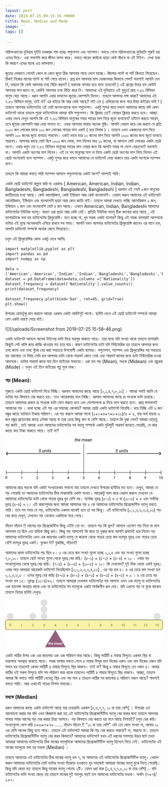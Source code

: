 ```yaml
---
layout: post
date: 2019-07-25 09:15:19 +0000
title: Mean, Median and Mode
image: ''
tags: []

---
```

পরিসংখ্যানের দুনিয়ায় দুইটা চমকপ্রদ শব্দ হচ্ছে পপুলেশন এবং স্যাম্পল। বলতে গেলে পরিসংখ্যানের দুনিয়াটা শুরুই হয় এদের দিয়ে। এরা গলাগলি করে জীবন যাপন করে। বলতে পারেন কাউকে ছাড়া কেউ বাঁচবে না এই টাইপ। দেখা যাক কি কারণে এদের মাঝে এত ভালবাসা।

জুতার দোকানে গেলেই কোন না কোন জুতা ঠিক আপনার পায়ে লেগে যাচ্ছে। জিন্সের প্যান্ট বা শার্ট কিনতে গিয়েছেন। ঠিকই নিজের মাপের প্যান্ট বা শার্ট পেয়ে যাবেন। প্রশ্ন হল আপনার মাপ দোকানদার কিভাবে পেল? অবশ্যই আপনি দেন নি, তাহলে  কি কেউ আপনার তথ্য বিক্রি করল? ( ভয়ানক ব্যাপার হয়ে যাবে তাহলে!! ) এই প্রশ্নের উত্তর হল কেউই আপনার মাপ জানে না, কেউই আপনার তথ্য বিক্রি করে নি।  আমাদের এই দুনিয়াতে এই মুহুর্তে প্রায় ৭.৫৩ বিলিয়ন মানুষ বেচে আছে। ধরুন আপনি এবার ভাবলেন জুতার কোম্পানি দিবেন। তাহলে আপানর লক্ষ কারা? আমাদের এই ৭.৫৩ বিলিয়ন মানুষ, তাই না? এর বাইরে কি আর কেউ আছে? নাই তো ( এলিয়েনের জন্য পরে চিন্তা কইরেন ভাই ! ) তাহলে আপনার ডাটাসেটের এই মোট জনসংখ্যাকে বলে পপুলেশন। একটু সুন্দর করে বললে আমাদের কাছে যদি কোন ডাটাসেট থাকে তাহলে পুরো ডাটাসেটকে আমরা বলি পপুলেশন। কি ক্লিয়ার তো? বেসম্ভব ক্লিয়ার করতে হবে। আচ্ছা এবার ভেবে দেখুন আপনি কি এই  ৭.৫৩ বিলিয়ন মানুষের সবার পায়ের মাপ নিয়ে জুতা বানাবেন? চাইলে করতে পারেন, তবে জুতার কোম্পানি আর দেয়া লাগবে না। এবার আপনার মাথায় অনেক বুদ্ধি। আপনি খেয়াল করে বের করলে যে প্রতি ১০০০ জন লোকের মাঝে ১০০ জন লোকের পায়ের মাপ একই ( ধরে নিলাম ) । তাহলে এখন একজনের মাপ নিয়ে আপনি ১০০ জনের জুতা বানাতে পারবেন। একই ভাবে  মাত্র ১০ জনের মাপ নিয়ে আপনি ১০০০ জনের জন্য জুতা বানাতে পারবেন। আপনার কাছে মোট ছিল ১০০০ জন লোক, মাপ নিলেন মাত্র ১০ জনের, যা আসলে মোট লোকের একটা ছোট্ট অংশ। এবার বলুন তো ৭.৫৩ বিলিয়ন মানুষের পায়ের মাপ নেয়ার জন্য কি আপনি সবার পা মেপে বেড়াবেন? অবশ্যই না। আপনি একটা অংশের মাপ নিবেন। এই যে সব মানুষের মাপ না নিয়ে একটা ছোট্ট অংশের মাপ নিয়ে নিলেন এই ছোট্ট অংশকেই বলে স্যাম্পল। একটু সুন্দর করে বললে আমাদের যে ডাটাসেট দেয়া থাকবে তার একটা অংশকে স্যাম্পল বলে।

তাহলে কি আমরা বলতে পারি স্যাম্পল আসলে পপুলেশনের একটা অংশ? অবশ্যই পারি।

একটা ছোট্ট ডাটাসেট কল্পনা করি যা এরকমঃ \[ American, American, Indian, Indian, Bangladeshi, Bangladeshi, Bangladeshi, Bangladeshi \]  ধরলাম এই সেটে ৮জন মানুষের জাতীয়তার তথ্য আছে। কেউ আমেরিকান, কেউ ইন্ডিয়ান আর কেউ বাংলাদেশি। খেয়াল করুন আমাদের এই ডাটাসেটে আমেরিকান, ইন্ডিয়ান এবং বাংলাদেশি ছাড়া আর কোন জাতি নাই। তাহলে আমরা দেখতে পাচ্ছি আমেরিকান ২ জন, ইন্ডিয়ান ২ জন এবং বাংলাদেশি মোট ৪ জন আছে। এখানে American, Indian, Bangladeshi আমাদের ডাটাসেটের ইউনিক ভ্যালু। কারণ এরা ছাড়া আর কেউ নেই। প্রতিটা ইউনিক ভ্যালু ঠিক কতবার করে আছে , এই ব্যাপারটাকে বলা হয় ডাটাসেটের ফ্রিকুয়েন্সি। মনে হচ্ছে না, খুব সহজ একটা ব্যাপার? কিন্তু এই সহজ ব্যাপারটা আপনাকে ডাটার এই যুদ্ধে অনেকখানি এগিয়ে রাখবে সব সময়। আপনি যখন আপনার ডাটাসেটের ফ্রিকুয়েন্সি জানেন এর মানে হল, আপনি ডাটাসেট সম্পর্কে অর্ধেক জেনে গিয়েছেন।

চলুন এই ফ্রিকুয়েন্সির কোড একটু দেখে আসিঃ

    import matplotlib.pyplot as plt
    import pandas as pd
    import numpy as np
    
    data = ['American','American','Indian','Indian','Bangladeshi','Bangladeshi','Bangladeshi','Bangladeshi']
    dataset = pd.DataFrame(data=data,columns =['Nationality'])
    dataset_frequnecy = dataset['Nationality'].value_counts()
    print(dataset_frequnecy)
    
    dataset_frequnecy.plot(kind='bar', rot=45, grid=True)
    plt.show()

উপরের কোডটুকু রান করালে আমরা এরকম একটা আউটপুট পাবো। ছবিটা দেখে এই ছোট্ট ডাটাসেট সম্পর্কে আমরা বেশ একটা ধারণা পেয়ে যাই।

![](/uploads/Screenshot from 2019-07-25 15-58-46.png)

একটা ডাটাসেট আসলে অনেক টাইপের ডাটা দিয়ে ভরপুর থাকতে পারে। তার মধ্যে যদি সংখ্যা থাকে তাহলে ব্যাপারটা কিছুটা পেট খালি করে কাচ্চি খাওয়ার মত হয়ে যায়। কারণ ডাটাসেটের ডাটা যদি নিউমেরিক হয় তাহলে আপনার জন্য তথ্য জানা এবং তথ্য খুঁজে বের করা সবচেয়ে উপযোগী একটা ব্যাপার। পপুলেশন, স্যাম্পল এবং ফ্রিকুয়েন্সির পর সবচেয়ে বড় আলোচ্য যে বিষয় সেটা হল আপনার ডাটা থেকে সারমর্ম জেনে নেয়া এবং সারমর্ম জানার জন্য ডাটা নিউমেরিক হওয়া আবশ্যক।  ডাটার সারমর্ম জানা যায় তিন ভাইয়ের সাহায্যে। এরা হল গড় (Mean), মধ্যক (Midean) এবং প্রচুরক (Mode) । চলুন এই তিন ভাইয়ের গল্প শুনা যাক।

### গড় (Mean):

শুরুতে একটা ছোট্ট ডাটাসেট নিয়ে নিচ্ছি। ধরলাম আমাদের কাছে আছে \[০,১,৪,৭,৮,১০\] । আমরা সবাই জানি যে ডাটার গড় কিভাবে বের করতে হয়। তাও আরেকবার বলে নিচ্ছি। ধরলাম আমাদের কাছে n সংখ্যক ডাটা রয়েছে। তাহলে আমাদের প্রথমে n সংখ্যক ডাটা যোগ করতে হবে এবং যোগফলকে n দিয়ে ভাগ করতে হবে। প্রাপ্ত ফলাফলই আমাদের গড় । কথা হচ্ছে এই গড় এর মাহাত্ম্য কোথায়? আমরা ছোট্ট একটা ডাটাসেট নিয়েছি। ধরে নিচ্ছি এটা ৬ জন বন্ধুর কাছে বর্তমানে টাকার পরিমাণ। এর গড় করলে আমরা পাবো (০+১+৪+৭+৮+১০)/৬ = ৫, যার অর্থ দাড়ায় ৬ জন বন্ধুর প্রত্যেকের কাছে ৫টাকা আছে বা তার চেয়ে কিছু কম বা বেশি আছে। তাহলে কি বুঝা গেল? আমরা যেহেতু গড় জানি , তাই আমরা এখন আমাদের ডাটাসেটের সব ভ্যালু সম্পর্কে একটা মুটামুটি সারমর্ম জানতে পেরেছি, যে কার কাছে কত টাকা থাকতে পারে। তাই না?

![](/uploads/s2m1_mean_center.svg)

আমাদের প্রাপ্ত গড়কে যদি একটা সংখ্যারেখায় বসানো যায় তাহলে দেখতে উপরের ছবিটার মত হবে। দেখুন, আমরা যে গড় পেয়েছি তা আমাদের ডাটাসেটের ঠিক মাঝামাঝি একটা সংখ্যা। আরেকটু ভাল করে খেয়াল করলে দেখবেন যে আমাদের ডাটাসেটের ডাটা থেকে গড়ের দূরত্ব খুব বেশি নয়। সর্বোচ্চ দূরত্ব (৫-০) = ৫ বা (১০-৫) = ৫ এবং সর্বনিম্ন দূরত্ব (৫-৪) =  ১। এই কারণগুলার জন্য আমরা আমাদের গড় ৫ কে আমাদের ডাটাসেটের রিপ্রেজেন্টিভ ভ্যালু বলতে পারি। তবে সব সময় যে গড়, ডাটাসেটের একদম মাঝেই হবে তা নয় কিন্তু। এই ডাটাসেটের  \[০,২,৩,৩,৩,৪,১৩\] গড় বের করে দেখুন, দেখবেন গড় যেকোন একদিকে সরে গেছে।

দাঁড়ান দাঁড়ান !! আগের গড় রিপ্রেজেন্টিভ কিন্তু এইটা তো না। তাহলে গড় কি ভুল?  আসলে এতক্ষণ গড় নিয়ে যা বলে আসলাম তা ছিল এত বাহ্যিক কিছু রূপ। কিন্তু গড় আসলেই কি করে তা বুঝার জন্য আপনি প্রথমেই ধরে নিবেন গড় আমাদের ডাটাসেটের এমন এক জায়গার একটা ভ্যালু যে জায়গা থেকে গড়ের চেয়ে কম ভ্যালুর দূরত্ব এবং গড়ের চেয়ে বেশি ভ্যালুর দূরত্ব একই। বুঝেন নি? বুঝাচ্ছি, দাঁড়ান!!

আমাদের প্রথম ডাটাসেটের গড় ছিল ৫। ৫ এর চেয়ে কম সংখ্যা গুলো হচ্ছে ০,১,৪ এবং বড় সংখ্যা গুলো হচ্ছে ৭,৮,১০। তাহলে ছোট সংখ্যা গুলো থেকে দূরত্ব বের করি। (৫-০) + (৫-১) + (৫-৪) = ১০ । এবার বড় সংখ্যাগুলোর থেকে দূরত্ব বের করি। (৭-৫) + (৮-৫) + (১০-৫) = ১০। কি দেখলেন? দুই দিক থেকে একই দূরত্ব। এবার পরে আময়রা আরেকটা ডাটাসেট নিয়েছিলাম \[০,২,৩,৩,৩,৪,১৩\] , এর গড় হল ৪। ৪ এর চেয়ে কম সংখ্যা হল ০,২,৩,৩,৩ । এদের দূরত্ব বের করিঃ (৪-০) + (৪-২) + (৪-৩) + (৪-৩) + (৪-৩) = ৯ । ৪ এর চেয়ে বড় সংখ্যা হল ১৩। দূরত্বঃ (১৩-৪)=৯। তাহলে আময়রা দেখলাম ডাটাসেটের গড় আসলে এমন এক ভ্যালু যা ডাটাসেটের এক ব্যালেন্স অবস্থায় থাকে এবং যা ডাটাসেটের সব ভ্যালুকে একটা সার্বজনীন রূপ দেয়। যদি এখনো গড় না বুঝে থাকেন তাহলে নিচের ছবিটা দেখুনঃ

![](/uploads/s2m1_mean_balance_point.svg)

একটা লাঠির উপর এক এক জায়গায় এক এক পরিমাণ ভার আছে। কিন্তু লাঠিটি ৪ নাম্বার বিন্দুতে একদম স্থির বা ভারসাম্য অবস্থায় থাকতে পারে। সহজ ভাষায় বলতে গেলে ৪ নাম্বার বিন্দুর ডান দিকের ওজন এবং বাম দিকের ওজন যদি সমান হয় তাহলেই কেবল লাঠিটি ৪ নাম্বার বিন্দুতে স্থির থাকবে। তাই না? কিন্তু ৪ নাম্বার বিন্দুতে তো ওজন ৪। আবার লাঠির ওই সকল বিন্দুতে যদি সম পরিমাণ ভার থাকে তাহলেও লাঠিটি ৪ নাম্বার বিন্দুতে স্থির থাকবে। আচ্ছা, তাহলে আমরা কি বলতে পারি লাঠিটি যেহেতু স্থির এবং গড় মান ৪ তাহলে লাঠির সব জায়গায় ৪ পরিমাণ ওজন আছে? অবশ্যই বলতে পারি। আর এখানেই গড়ের বিশাল মাহাত্ম্য।

### মধ্যক (Median)

ধরুন আমাদের কাছে একটা ডাটাসেট আছে যার চেহারাটা এরকম \[৫,৬,৭,৭, ১০ বা তার বেশি\] । উপরের এত আলোচনা করার পর যদি এখন জিজ্ঞাসা করা হয় এই ডাটাসেটের রিপ্রেজেন্টিটিভ ভ্যালু বের করার জন্য তাহলে আপনার মাথায় সবার আগের গড় বের করার চিন্তা আসবে। গড় কিভাবে বের করতে হয় মনে আছে নিশ্চয়ই? চলুন বের করি। সংখ্যাগুলো যোগ করি ৫+৬+৭+৭+ ......  দাঁড়ান দাঁড়ান !! "১০ বা তার বেশি" এটা তো কোন সংখ্যা না, আবার ১০ এর বেশি অনেক কিছু হতে পারে। তাহলে এই ডাটাসেটে আমরা কি গড় বের করতে পারবো? না, পারবো না। তাহলে  ডাটাসেটের রিপ্রেজেন্টিটিভ ভ্যালু বের করব কিভাবে? আমাদের ডাটাসেটে যখন এই ধরনের সমস্যার উদ্ভব ঘটে তখন আময়রা আমাদের ডাটাসেটের ঠিক মাঝের ভ্যালুটাকে আমাদের রিপ্রেজেন্টিটিভ ভ্যালু হিসেবে নিয়ে নেই। ডাটাসেটের এই মাঝের ভ্যালুকে বলা হয় মধ্যক (Median) ।

তাহলে আমাদের এই ডাটাসেটের ঠিক মাঝের ভ্যালু হল ৭, যা আমাদের এই ডাটাসেটের রিপ্রেজেন্টিটিভ ভ্যালু। খেয়াল করুন আমাদের ডাটাসেটের মোট ডাটার সংখ্যা বিজোড় হওয়াতে খুব সহজেই আময়রা মাঝের ভ্যালু বুঝে নিতে পেরেছি। কিন্তু যদি জোড় হত তাহলে কিন্তু মাঝের ভ্যালু পেতাম ২টি। যেমন ধরা যাক \[২,৪,৭,৭,৮,১০ বা তার বেশি\] । যদি ডাটাসেটের ডাটা সংখ্যা জোড় হয় তাহলে মাঝের দুই ভ্যালুর গড়ই হল আমাদের ডাটাসেটের মধ্যক। অর্থাৎ (৭+৭)/২=৭। 